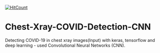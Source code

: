 [![HitCount](http://hits.dwyl.com/aakashratha1006/Chest-Xray-COVID-Detection-CNN.svg)](http://hits.dwyl.com/aakashratha1006/Chest-Xray-COVID-Detection-CNN)
# Chest-Xray-COVID-Detection-CNN
Detecting COVID-19 in chest xray images(Input) with keras, tensorflow and deep learning - used Convolutional Neural Networks (CNN).

